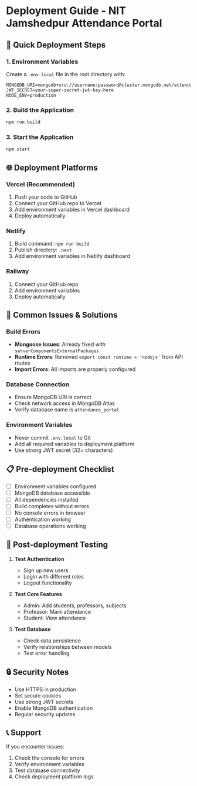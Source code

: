 # Deployment Guide - NIT Jamshedpur Attendance Portal

## 🚀 Quick Deployment Steps

### 1. Environment Variables
Create a `.env.local` file in the root directory with:
```env
MONGODB_URI=mongodb+srv://username:password@cluster.mongodb.net/attendance_portal
JWT_SECRET=your-super-secret-jwt-key-here
NODE_ENV=production
```

### 2. Build the Application
```bash
npm run build
```

### 3. Start the Application
```bash
npm start
```

## 🌐 Deployment Platforms

### Vercel (Recommended)
1. Push your code to GitHub
2. Connect your GitHub repo to Vercel
3. Add environment variables in Vercel dashboard
4. Deploy automatically

### Netlify
1. Build command: `npm run build`
2. Publish directory: `.next`
3. Add environment variables in Netlify dashboard

### Railway
1. Connect your GitHub repo
2. Add environment variables
3. Deploy automatically

## 🔧 Common Issues & Solutions

### Build Errors
- **Mongoose Issues**: Already fixed with `serverComponentsExternalPackages`
- **Runtime Errors**: Removed `export const runtime = 'nodejs'` from API routes
- **Import Errors**: All imports are properly configured

### Database Connection
- Ensure MongoDB URI is correct
- Check network access in MongoDB Atlas
- Verify database name is `attendance_portal`

### Environment Variables
- Never commit `.env.local` to Git
- Add all required variables to deployment platform
- Use strong JWT secret (32+ characters)

## 📋 Pre-deployment Checklist

- [ ] Environment variables configured
- [ ] MongoDB database accessible
- [ ] All dependencies installed
- [ ] Build completes without errors
- [ ] No console errors in browser
- [ ] Authentication working
- [ ] Database operations working

## 🎯 Post-deployment Testing

1. **Test Authentication**
   - Sign up new users
   - Login with different roles
   - Logout functionality

2. **Test Core Features**
   - Admin: Add students, professors, subjects
   - Professor: Mark attendance
   - Student: View attendance

3. **Test Database**
   - Check data persistence
   - Verify relationships between models
   - Test error handling

## 🔒 Security Notes

- Use HTTPS in production
- Set secure cookies
- Use strong JWT secrets
- Enable MongoDB authentication
- Regular security updates

## 📞 Support

If you encounter issues:
1. Check the console for errors
2. Verify environment variables
3. Test database connectivity
4. Check deployment platform logs
